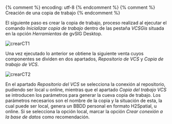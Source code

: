 {% comment %} encoding: utf-8 {% endcomment %}
{% comment %} Creación de una copia de trabajo {% endcomment %} 

El siguiente paso es crear la copia de trabajo, proceso realizad al ejecutar el comando *Inicializar copia de trabajo* dentro de las pestaña *VCSGis* situada en la opción *Herramientas* de gvSIG Desktop.

![crearCT1](img/17_ini_copia_tra.png)

Una vez ejecutado lo anterior se obtiene la siguiente venta cuyos componentes se dividen en dos apartados, *Repositorio de VCS* y *Copia de trabajo de VCS*.

![crearCT2](img/18_ini_copia_tra_win.png)

En el apartado *Repositorio del VCS* se selecciona la conexión al repositorio, pudiendo ser local u online, mientras que el apartado *Copia del trabajo VCS* se introducen los parámetros para generar la cueva copia de trabajo. Los parámetros necesarios son el nombre de la copia y la situación de esta, la cual puede ser local, genera un BBDD personal en formato H2Spatial, u online. Si se selecciona la opción local, marcar la opción *Crear conexión a la base de datos* como recomendación.

